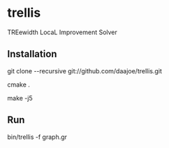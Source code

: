 # trellis
TREewidth LocaL Improvement Solver

## Installation
git clone --recursive git://github.com/daajoe/trellis.git

cmake .

make -j5

## Run
bin/trellis -f graph.gr
